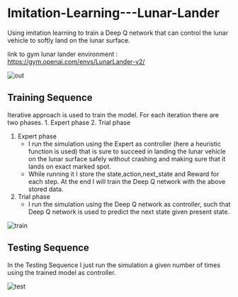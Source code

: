 # Imitation-Learning---Lunar-Lander
Using imitation learning to train a Deep Q network that can control the lunar vehicle to softly land on the lunar surface.

link to gym lunar lander environment : https://gym.openai.com/envs/LunarLander-v2/

![out](https://user-images.githubusercontent.com/51358612/167246686-9dc16dad-9e3e-400c-b54b-1b112ba26b0b.gif)

## Training Sequence
Iterative approach is used to train the model.
For each iteration there are two phases. 1. Expert phase  2. Trial phase
1. Expert phase
   - I run the simulation using the Expert as controller (here a heuristic function is used) that is sure to succeed in landing the lunar vehicle on         the lunar surface safely without crashing and making sure that it lands on exact marked spot.
   - While running it I store the state,action,next_state and Reward for each step.
      At the end I will train the Deep Q network with the above stored data.
2. Trial phase
   - I run the simulation using the Deep Q network as controller, such that Deep Q network is used to predict the next state given present state.
      
![train](https://user-images.githubusercontent.com/51358612/167430113-d6866cad-7b4f-4ff1-bde2-05e9e029af66.gif)

## Testing Sequence
In the Testing Sequence I just run the simulation a given number of times using the trained model as controller.

![test](https://user-images.githubusercontent.com/51358612/167430220-e5bd8eb5-f0dc-4a92-ad5d-7480946a4c90.gif)

